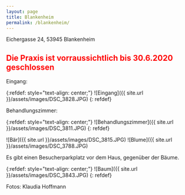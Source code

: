```yaml
---
layout: page
title: Blankenheim
permalink: /blankenheim/
---
```


Eichergasse 24, 53945 Blankenheim

## <span style="color: red">Die Praxis ist vorraussichtlich bis 30.6.2020 geschlossen</span>

Eingang:

{:refdef: style="text-align: center;"}
![Eingang]({{ site.url }}/assets/images/DSC_3828.JPG)
{: refdef}

Behandlungszimmer:

{:refdef: style="text-align: center;"}
![Behandlungszimmer]({{ site.url }}/assets/images/DSC_3811.JPG)
{: refdef}

![Bär]({{ site.url }}/assets/images/DSC_3815.JPG)
![Blume]({{ site.url }}/assets/images/DSC_3788.JPG)

Es gibt einen Besucherparkplatz vor dem Haus, gegenüber der Bäume.

{:refdef: style="text-align: center;"}
![Baum]({{ site.url }}/assets/images/DSC_3843.JPG)
{: refdef}




Fotos: Klaudia Hoffmann
